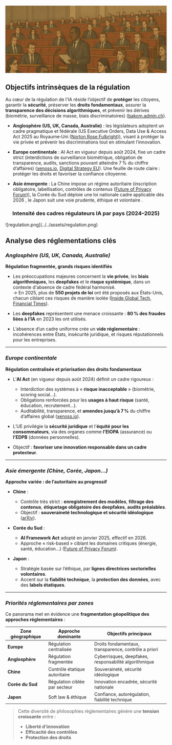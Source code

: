 ![nsdlabs-rect.png](../../assets/banner/legislation2.png)

## **Objectifs intrinsèques de la régulation**

Au cœur de la régulation de l'IA réside l’objectif de **protéger** les citoyens, garantir la **sécurité**, préserver les **droits fondamentaux**, assurer la **transparence des décisions algorithmiques**, et prévenir les dérives (biométrie, surveillance de masse, biais discriminatoires) ([bakom.admin.ch](https://www.bakom.admin.ch/dam/bakom/en/dokumente/KI/analyse_laender.pdf.download.pdf/Analysis%20of%20countries%20and%20regions%20around%20the%20world.pdf?utm_source=chatgpt.com)).

* **Anglosphère (US, UK, Canada, Australie)** : les législateurs adoptent un cadre pragmatique et fédérale (US Executive Orders, Data Use & Access Act 2025 au Royaume‑Uni ([Norton Rose Fulbright](https://www.nortonrosefulbright.com/en-us/knowledge/publications/555fa096/ai-update?utm_source=chatgpt.com))), visant à protéger la vie privée et prévenir les discriminations tout en stimulant l’innovation.

* **Europe continentale** : AI Act en vigueur depuis août 2024, fixe un cadre strict (interdictions de surveillance biométrique, obligation de transparence, audits, sanctions pouvant atteindre 7 % du chiffre d’affaires) ([xenoss.io](https://xenoss.io/blog/asia-pacific-apac-ai-regulations?utm_source=chatgpt.com), [Digital Strategy EU](https://digital-strategy.ec.europa.eu/en/policies/regulatory-framework-ai?utm_source=chatgpt.com)). Une feuille de route claire : protéger les droits et favoriser la confiance citoyenne.

* **Asie émergente** : La Chine impose un régime autoritaire (inscription obligatoire, labellisation, contrôles de contenus ([Future of Privacy Forum](https://fpf.org/blog/understanding-japans-ai-promotion-act-an-innovation-first-blueprint-for-ai-regulation/?utm_source=chatgpt.com))), la Corée du Sud déploie une loi nationale cadre applicable dès 2026 , le Japon suit une voie prudente, éthique et volontaire .

<div style="text-align: center;">
<h3>Intensité des cadres régulateurs IA par pays (2024–2025)</h3>
</div>
![regulation.png](../../assets/regulation.png)

## **Analyse des réglementations clés**

### ***Anglosphère (US, UK, Canada, Australie)***

**Régulation fragmentée, grands risques identifiés**

- Les préoccupations majeures concernent la **vie privée**, les **biais algorithmiques**, les **deepfakes** et le **risque systémique**, dans un contexte d'absence de cadre fédéral harmonisé.  
  → En 2025, plus de **550 projets de loi** ont été proposés aux États-Unis, chacun ciblant ces risques de manière isolée ([Inside Global Tech](https://www.insideglobaltech.com/2024/04/26/overview-of-ai-regulatory-landscape-in-apac/?utm_source=chatgpt.com), [Financial Times](https://www.ft.com/content/ce688a00-c306-414f-8f4f-c20092ee9770?utm_source=chatgpt.com)).

- Les **deepfakes** représentent une menace croissante : **80 % des fraudes liées à l’IA** en 2023 les ont utilisés.

- L’absence d’un cadre uniforme crée un **vide réglementaire** : incohérences entre États, insécurité juridique, et risques réputationnels pour les entreprises.

---

### ***Europe continentale***

**Régulation centralisée et priorisation des droits fondamentaux**

- L’**AI Act** (en vigueur depuis août 2024) définit un cadre rigoureux :
    - Interdiction des systèmes à « **risque inacceptable** » (biométrie, scoring social…).
    - Obligations renforcées pour les **usages à haut risque** (santé, éducation, recrutement…).
    - Auditabilité, transparence, et **amendes jusqu’à 7 %** du chiffre d’affaires global ([xenoss.io](https://xenoss.io/blog/ai-regulations-european-union?utm_source=chatgpt.com)).

- L’UE privilégie la **sécurité juridique** et l’**équité pour les consommateurs**, via des organes comme **l’EIOPA** (assurance) ou **l’EDPB** (données personnelles).

- Objectif : **favoriser une innovation responsable dans un cadre protecteur**.

---

### ***Asie émergente (Chine, Corée, Japon…)***

**Approche variée : de l’autoritaire au progressif**

- **Chine** :
    - Contrôle très strict : **enregistrement des modèles**, **filtrage des contenus**, **étiquetage obligatoire des deepfakes**, **audits préalables**.
    - Objectif : **souveraineté technologique et sécurité idéologique** ([arXiv](https://arxiv.org/abs/2112.04359?utm_source=chatgpt.com)).

- **Corée du Sud** :
    - **AI Framework Act** adopté en janvier 2025, effectif en 2026.
    - Approche « risk-based » ciblant les domaines critiques (énergie, santé, éducation…) ([Future of Privacy Forum](https://fpf.org/blog/south-koreas-new-ai-framework-act-a-balancing-act-between-innovation-and-regulation/?utm_source=chatgpt.com)).

- **Japon** :
    - Stratégie basée sur l’éthique, par **lignes directrices sectorielles volontaires**.
    - Accent sur la **fiabilité technique**, la **protection des données**, avec des **labels étatiques**.

---

### ***Priorités réglementaires par zones***

Ce panorama met en évidence une **fragmentation géopolitique des approches réglementaires** :

| Zone géographique | Approche dominante | Objectifs principaux |
|------------------|--------------------|-----------------------|
| **Europe** | Régulation centralisée | Droits fondamentaux, transparence, contrôle a priori |
| **Anglosphère** | Régulation fragmentée | Cyberrisques, deepfakes, responsabilité algorithmique |
| **Chine** | Contrôle étatique autoritaire | Souveraineté, sécurité idéologique |
| **Corée du Sud** | Régulation ciblée par secteur | Innovation encadrée, sécurité nationale |
| **Japon** | Soft law & éthique | Confiance, autorégulation, fiabilité technique |

> Cette diversité de philosophies réglementaires génère une **tension croissante** entre :
> - **Liberté d’innovation**
> - **Efficacité des contrôles**
> - **Protection des droits**
>
